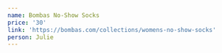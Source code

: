 ```yaml
---
name: Bombas No-Show Socks
price: '30'
link: 'https://bombas.com/collections/womens-no-show-socks'
person: Julie
---
```


